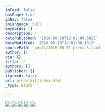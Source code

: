 ```yaml
---
inFeed: false
hasPage: true
inNav: false
inLanguage: null
keywords: []
description: ''
datePublished: '2016-08-10T12:02:09.562Z'
dateModified: '2016-08-10T12:02:08.131Z'
sourcePath: _posts/2016-06-01-press-kit.md
author: []
via: {}
title: ''
authors: []
publisher: {}
starred: false
url: press-kit/index.html
_type: Blurb

---
```

![](https://s3-us-west-2.amazonaws.com/the-grid-img/p/e12ccf9b2c18a47b84e9b1fc484d99b9f201d96e.jpg)
![](https://s3-us-west-2.amazonaws.com/the-grid-img/p/1a907a1e61ea5f0b674ad396649fabbdc2e0e1f9.jpg)
![](https://the-grid-user-content.s3-us-west-2.amazonaws.com/a0ca0022-a8c2-4659-8d08-a99da2c2bcc8.jpg)
![](https://the-grid-user-content.s3-us-west-2.amazonaws.com/b2760c7f-b992-429f-b98d-759c50952ceb.jpg)
![](https://s3-us-west-2.amazonaws.com/the-grid-img/p/05b6f9b05ce0ce6240120c87a02f2c3bbd7eddfb.jpg)